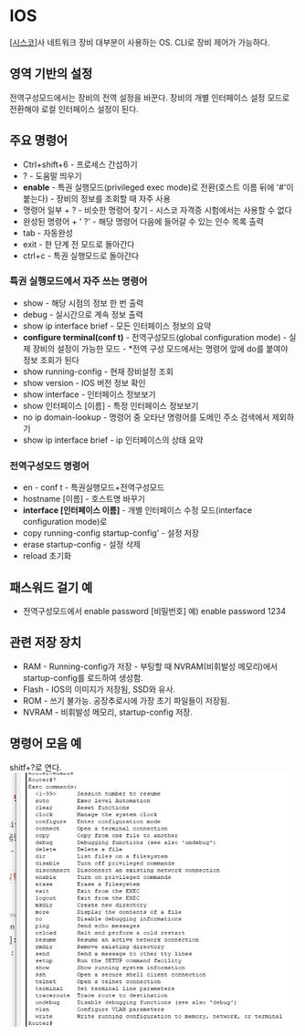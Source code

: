 # IOS

[[시스코]]사 네트워크 장비 대부분이 사용하는 OS.
CLI로 장비 제어가 가능하다. 

## 영역 기반의 설정

전역구성모드에서는 장비의 전역 설정을 바꾼다. 
장비의 개별 인터페이스 설정 모드로 전환해야 로컬 인터페이스 설정이 된다. 

## 주요 명령어

- Ctrl+shift+6 - 프로세스 간섭하기
- ? - 도움말 띄우기
- **enable** - 특권 실행모드(privileged exec mode)로 전환(호스트 이름 뒤에 '\#'이 붙는다) - 장비의 정보를 조회할 때 자주 사용
- 명령어 일부 + ? - 비슷한 명령어 찾기 - 시스코 자격증 시험에서는 사용할 수 없다
- 완성된 명령어 + ' ?' - 해당 명령어 다음에 들어갈 수 있는 인수 목록 출력 
- tab - 자동완성
- exit - 한 단계 전 모드로 돌아간다
- ctrl+c - 특권 실행모드로 돌아간다

### 특권 실행모드에서 자주 쓰는 명령어

- show - 해당 시점의 정보 한 번 출력 
- debug - 실시간으로 계속 정보 출력
- show ip interface brief - 모든 인터페이스 정보의 요약
- **configure terminal(conf t)** - 전역구성모드(global configuration mode) - 실제 장비의 설정이 가능한 모드 - *전역 구성 모드에서는 명령어 앞에 do를 붙여야 정보 조회가 된다
- show running-config - 현재 장비설정 조회
- show version - IOS 버전 정보 확인
- show interface - 인터페이스 정보보기
- show 인터페이스 \[이름\] - 특정 인터페이스 정보보기
- no ip domain-lookup - 명령어 중 오타난 명령어를 도메인 주소 검색에서 제외하기
- show ip interface brief - ip 인터페이스의 상태 요약

### 전역구성모드 명령어
- en - conf t - 특권실행모드+전역구성모드 
- hostname \[이름\] - 호스트명 바꾸기
- **interface \[인터페이스 이름\]** - 개별 인터페이스 수정 모드(interface configuration mode)로
- copy running-config startup-config' - 설정 저장 
- erase startup-config - 설정 삭제
- reload 초기화 

## 패스워드 걸기 예
- 전역구성모드에서 enable password [비밀번호] 예) enable password 1234



## 관련 저장 장치
- RAM - Running-config가 저장 - 부팅할 때 NVRAM\(비휘발성 메모리\)에서 startup-config를 로드하여 생성함. 
- Flash - IOS의 이미지가 저장됨, SSD와 유사.
- ROM - 쓰기 불가능. 공장추로시에 가장 초기 파일들이 저장됨.
- NVRAM - 비휘발성 메모리, startup-config 저장.

## 명령어 모음 예
shitf+?로 연다.
![특권실행모드의 명령어 모음](../attachments/2022-09-19-14-13-12.png)

[//begin]: # "Autogenerated link references for markdown compatibility"
[시스코]: 시스코.md "시스코"
[//end]: # "Autogenerated link references"